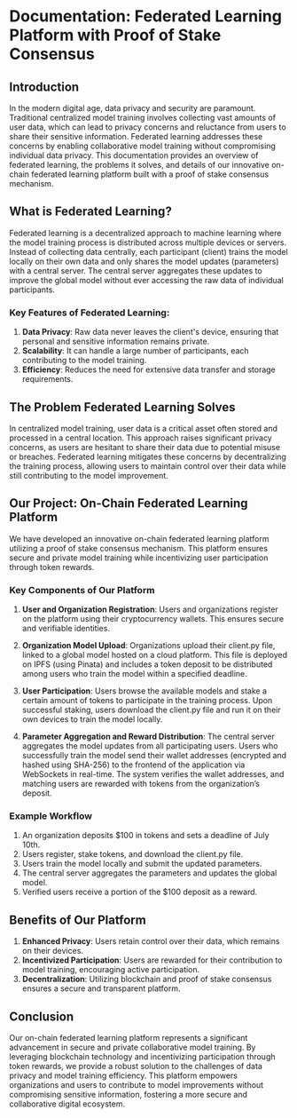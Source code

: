 # Documentation: Federated Learning Platform with Proof of Stake Consensus

## Introduction

In the modern digital age, data privacy and security are paramount. Traditional centralized model training involves collecting vast amounts of user data, which can lead to privacy concerns and reluctance from users to share their sensitive information. Federated learning addresses these concerns by enabling collaborative model training without compromising individual data privacy. This documentation provides an overview of federated learning, the problems it solves, and details of our innovative on-chain federated learning platform built with a proof of stake consensus mechanism.

## What is Federated Learning?

Federated learning is a decentralized approach to machine learning where the model training process is distributed across multiple devices or servers. Instead of collecting data centrally, each participant (client) trains the model locally on their own data and only shares the model updates (parameters) with a central server. The central server aggregates these updates to improve the global model without ever accessing the raw data of individual participants.

### Key Features of Federated Learning:

1. **Data Privacy**: Raw data never leaves the client's device, ensuring that personal and sensitive information remains private.
2. **Scalability**: It can handle a large number of participants, each contributing to the model training.
3. **Efficiency**: Reduces the need for extensive data transfer and storage requirements.

## The Problem Federated Learning Solves

In centralized model training, user data is a critical asset often stored and processed in a central location. This approach raises significant privacy concerns, as users are hesitant to share their data due to potential misuse or breaches. Federated learning mitigates these concerns by decentralizing the training process, allowing users to maintain control over their data while still contributing to the model improvement.

## Our Project: On-Chain Federated Learning Platform

We have developed an innovative on-chain federated learning platform utilizing a proof of stake consensus mechanism. This platform ensures secure and private model training while incentivizing user participation through token rewards.

### Key Components of Our Platform

1. **User and Organization Registration**: Users and organizations register on the platform using their cryptocurrency wallets. This ensures secure and verifiable identities.

2. **Organization Model Upload**: Organizations upload their client.py file, linked to a global model hosted on a cloud platform. This file is deployed on IPFS (using Pinata) and includes a token deposit to be distributed among users who train the model within a specified deadline.

3. **User Participation**: Users browse the available models and stake a certain amount of tokens to participate in the training process. Upon successful staking, users download the client.py file and run it on their own devices to train the model locally.

4. **Parameter Aggregation and Reward Distribution**: The central server aggregates the model updates from all participating users. Users who successfully train the model send their wallet addresses (encrypted and hashed using SHA-256) to the frontend of the application via WebSockets in real-time. The system verifies the wallet addresses, and matching users are rewarded with tokens from the organization’s deposit.

### Example Workflow

1. An organization deposits $100 in tokens and sets a deadline of July 10th.
2. Users register, stake tokens, and download the client.py file.
3. Users train the model locally and submit the updated parameters.
4. The central server aggregates the parameters and updates the global model.
5. Verified users receive a portion of the $100 deposit as a reward.

## Benefits of Our Platform

1. **Enhanced Privacy**: Users retain control over their data, which remains on their devices.
2. **Incentivized Participation**: Users are rewarded for their contribution to model training, encouraging active participation.
3. **Decentralization**: Utilizing blockchain and proof of stake consensus ensures a secure and transparent platform.

## Conclusion

Our on-chain federated learning platform represents a significant advancement in secure and private collaborative model training. By leveraging blockchain technology and incentivizing participation through token rewards, we provide a robust solution to the challenges of data privacy and model training efficiency. This platform empowers organizations and users to contribute to model improvements without compromising sensitive information, fostering a more secure and collaborative digital ecosystem.
